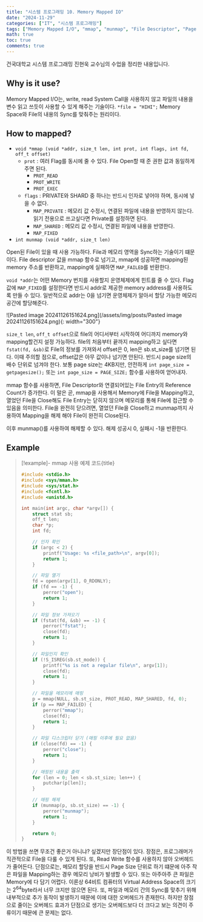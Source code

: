 ```yaml
---
title: "시스템 프로그래밍 10. Memory Mapped IO"
date: "2024-11-29"
categories: ["IT", "시스템 프로그래밍"]
tags: ["Memory Mapped I/O", "mmap", "munmap", "File Descriptor", "Page Size", "PROT_READ", "MAP_SHARED", "System Call"]
math: true
toc: true
comments: true
---
```


건국대학교 시스템 프로그래밍 진현욱 교수님의 수업을 정리한 내용입니다.

## Why is it use?

Memory Mapped I/O는, write, read System Call을 사용하지 않고 파일의 내용을 변수 읽고 쓰듯이 사용할 수 있게 해주는 기술이다. `*file = "HIHI";` Memory Space와 File의 내용의 Sync를 맞춰주는 원리이다.

## How to mapped?

- `void *mmap (void *addr, size_t len, int prot, int flags, int fd, off_t offset)`
    - `prot` : 여러 Flag를 동시에 줄 수 있다. File Open할 때 준 권한 값과 동일하게 주면 된다.
        - `PROT_READ`
        - `PROT_WRITE`
        - `PROT_EXEC`
    - `flags` : PRIVATE와 SHARD 중 하나는 반드시 인자로 넣어야 하며, 동시에 넣을 수 없다.
        - `MAP_PRIVATE` : 메모리 값 수정시, 연결된 파일에 내용을 반영하지 않는다. 읽기 전용으로 쓰고싶다면 Private를 설정하면 된다.
        - `MAP_SHARED` : 메모리 값 수정시, 연결된 파일에 내용을 반영한다.
        - `MAP_FIXED`
- `int munmap (void *addr, size_t len)`

Open된 File이 있을 때 사용 가능하다. File과 메모리 영역을 Sync하는 기술이기 떄문이다. File descriptor 값을 mmap 함수로 넘기고, mmap에 성공하면 mapping된 memory 주소를 반환하고, mapping에 실패하면 `MAP_FAILED`를 반환한다.

`void *addr`는 어떤 Memory 번지를 사용할지 운영체제에게 힌트를 줄 수 있다. Flag 값에 `MAP_FIXED`를 설정한다면 반드시 addr로 제공한 memory address를 사용하도록 만들 수 있다. 일반적으로 addr는 0을 넘기면 운영체제가 알아서 할당 가능한 메모리 공간에 할당해준다.

![Pasted image 20241126151624.png](/assets/img/posts/Pasted image 20241126151624.png){: width="300"}

`size_t len`, `off_t offset`으로 file의 어디서부터 시작하여 어디까지 memory와 mapping할건지 설정 가능하다. file의 처음부터 끝까지 mapping하고 싶다면 `fstat(fd, &sb)`로 File의 정보를 가져와서 offset은 0, len은 sb.st_size를 넘기면 된다. 이때 주의할 점으로, offset값은 아무 값이나 넘기면 안된다. 반드시 page size의 배수 단위로 넘겨야 한다. 보통 page size는 4KB지만, 안전하게 `int page_size = getpagesize();` 또는  `int page_size = PAGE_SIZE;` 함수를 사용하여 얻어내자.

mmap 함수를 사용하면, File Descriptor와 연결되어있는 File Entry의 Reference Count가 증가한다. 이 말은 곧, mmap을 사용해서 Memory에 File을 Mapping하고, 열었던 File을 Close해도 File Entry는 닫히지 않으며 메모리를 통해 File에 접근할 수 있음을 의미한다. File을 완전히 닫으려면, 열었던 File을 Close하고 munmap까지 사용하여 Mapping을 해제 해야 File이 완전히 Close된다. 

이후 munmap()를 사용하여 해제할 수 있다. 해제 성공시 0, 실패시 -1을 반환한다.

## Example

> [!example]- mmap 사용 예제 코드{title}
> ```c
> #include <stdio.h>
> #include <sys/mman.h>
> #include <sys/stat.h>
> #include <fcntl.h>
> #include <unistd.h>
> 
> int main(int argc, char *argv[]) {
>     struct stat sb;
>     off_t len;
>     char *p;
>     int fd;
> 
>     // 인자 확인
>     if (argc < 2) {
>         printf("Usage: %s <file_path>\n", argv[0]);
>         return 1;
>     }
> 
>     // 파일 열기
>     fd = open(argv[1], O_RDONLY);
>     if (fd == -1) {
>         perror("open");
>         return 1;
>     }
> 
>     // 파일 정보 가져오기
>     if (fstat(fd, &sb) == -1) {
>         perror("fstat");
>         close(fd);
>         return 1;
>     }
> 
>     // 파일인지 확인
>     if (!S_ISREG(sb.st_mode)) {
>         printf("%s is not a regular file\n", argv[1]);
>         close(fd);
>         return 1;
>     }
> 
>     // 파일을 메모리에 매핑
>     p = mmap(NULL, sb.st_size, PROT_READ, MAP_SHARED, fd, 0);
>     if (p == MAP_FAILED) {
>         perror("mmap");
>         close(fd);
>         return 1;
>     }
> 
>     // 파일 디스크립터 닫기 (매핑 이후에 필요 없음)
>     if (close(fd) == -1) {
>         perror("close");
>         return 1;
>     }
> 
>     // 매핑된 내용을 출력
>     for (len = 0; len < sb.st_size; len++) {
>         putchar(p[len]);
>     }
> 
>     // 매핑 해제
>     if (munmap(p, sb.st_size) == -1) {
>         perror("munmap");
>         return 1;
>     }
> 
>     return 0;
> }
> ```

이 방법을 쓰면 무조건 좋은거 아니냐? 싶겠지만 장단점이 있다. 장점은, 프로그래머가 직관적으로 File을 다룰 수 있게 된다. 또, Read Write 함수를 사용하지 않아 오버헤드가 줄어든다. 단점으로는, 메모리 할당을 반드시 Page Size 단위로 하기 떄문에 아주 작은 파일을 Mapping하는 경우 메모리 낭비가 발생할 수 있다. 또는 아주아주 큰 파일은 Memory에 다 담기 어렵다. 이론상 64비트 컴퓨터의 Virtual Address Space의 크기는 $2^{64}\text{byte}$라서 너무 크지만 않으면 된다. 또, 파일과 메모리 간의 Sync를 맞추기 위해 내부적으로 추가 동작이 발생하기 때문에 이에 대한 오버헤드가 존재한다. 하지만 장점으로 줄이는 오버헤드 효과가 단점으로 생기는 오버헤드보다 더 크다고 보는 의견이 주류이기 때문에 큰 문제는 없다.
